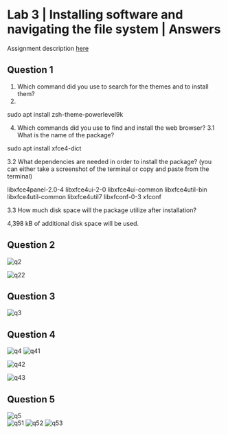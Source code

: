 # Lab 3 | Installing software and navigating the file system | Answers
Assignment description [here](https://raw.githubusercontent.com/ra559/cis106/main/labs/lab3.md)

## Question 1
1. Which command did you use to search for the themes and to install them? 
2. 

sudo apt install zsh-theme-powerlevel9k


4. Which commands did you use to find and install the web browser?
3.1 What is the name of the package? 

 sudo apt install xfce4-dict


3.2 What dependencies are needed in order to install the package? (you can either take a screenshot of the terminal or copy and paste from the terminal)

 libxfce4panel-2.0-4 libxfce4ui-2-0 libxfce4ui-common
  libxfce4util-bin libxfce4util-common libxfce4util7
  libxfconf-0-3 xfconf



3.3 How much disk space will the package utilize after installation?
 
 4,398 kB of additional disk space will be used.



## Question 2


   


![q2](../imgs/lab3q2.png)

![q22](../imgs//lab3q22.png)
## Question 3
![q3](../imgs/lab3q3.png)

## Question 4
![q4](../imgs/lab3q4.png)
![q41](../imgs/lab3q41.png)




![q42](../imgs/lab3q42.png)







![q43](../imgs/lab3q43.png)

## Question 5
![q5](../imgs/lab3q5.png)  
![q51](../imgs/lab3q51.png) 
![q52](../imgs/lab3q52.png) 
![q53](../imgs/lab3q53.png)
